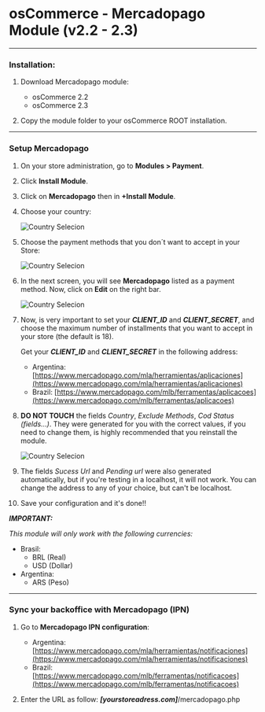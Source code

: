 # osCommerce - Mercadopago Module (v2.2 - 2.3)
---

### Installation:

1. Download Mercadopago module:
    * osCommerce 2.2
    * osCommerce 2.3

2. Copy the module folder to your osCommerce ROOT  installation.

---
### Setup Mercadopago

1. On your store administration, go to **Modules > Payment**.

2. Click **Install Module**.

3. Click on **Mercadopago** then in **+Install Module**.

4. Choose your country:

	![Country Selecion](https://raw.github.com/mercadopago/cart-oscommerce/master/README.img/CountrySelection.png)

5. Choose the payment methods that you don´t want to accept in your Store:

	![Country Selecion](https://raw.github.com/mercadopago/cart-oscommerce/master/README.img/PaymentMethodsSelection.png)

6. In the next screen, you will see **Mercadopago** listed as a payment method. Now, click on **Edit** on the right bar.
 
	![Country Selecion](https://raw.github.com/mercadopago/cart-oscommerce/master/README.img/PaymentMethodList.png)

7. Now, is very important to set your ***CLIENT_ID*** and ***CLIENT_SECRET***, and choose the maximum number of installments that you want to accept in your store (the default is 18).
	
	Get your ***CLIENT_ID*** and ***CLIENT_SECRET*** in the following address:
	* Argentina: [https://www.mercadopago.com/mla/herramientas/aplicaciones](https://www.mercadopago.com/mla/herramientas/aplicaciones)
	* Brazil: [https://www.mercadopago.com/mlb/ferramentas/aplicacoes](https://www.mercadopago.com/mlb/ferramentas/aplicacoes)

8. **DO NOT TOUCH** the fields *Country*, *Exclude Methods*, *Cod Status (fields…)*. They were generated for you with the correct values, if you need to change them, is highly recommended that you reinstall the module.

	![Country Selecion](https://raw.github.com/mercadopago/cart-oscommerce/master/README.img/DoNotTouch.png)

9. The fields *Sucess Url* and *Pending url* were also generated automatically, but if you're testing in a localhost, it will not work. You can change the address to any of your choice, but can't be localhost.

10. Save your configuration and it's done!!

***IMPORTANT:***

*This module will only work with the following currencies:*

* Brasil:
	* BRL (Real)
	* USD (Dollar)
* Argentina:
	* ARS (Peso)

---
### Sync your backoffice with Mercadopago (IPN) 

1. Go to **Mercadopago IPN configuration**:
	* Argentina: [https://www.mercadopago.com/mla/herramientas/notificaciones](https://www.mercadopago.com/mla/herramientas/notificaciones)
	* Brazil: [https://www.mercadopago.com/mlb/ferramentas/notificacoes](https://www.mercadopago.com/mlb/ferramentas/notificacoes)

2. Enter the URL as follow: ***[yourstoreadress.com]***/mercadopago.php